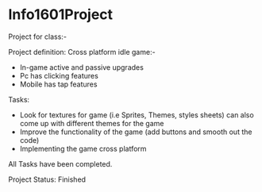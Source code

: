 # Info1601Project
Project for class:-

Project definition:
  Cross platform idle game:-
   * In-game active and passive upgrades
   * Pc has clicking features
   * Mobile has tap features
   
Tasks:
* Look for textures for game (i.e Sprites, Themes, styles sheets) can also come up with different themes for the game
* Improve the functionality of the game (add buttons and smooth out the code)
* Implementing the game cross platform

All Tasks have been completed.

Project Status: Finished
